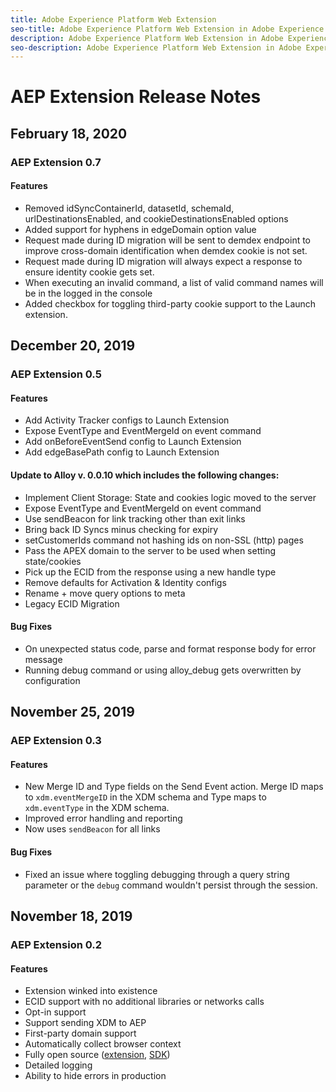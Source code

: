 ```yaml
---
title: Adobe Experience Platform Web Extension
seo-title: Adobe Experience Platform Web Extension in Adobe Experience Platform Launch
description: Adobe Experience Platform Web Extension in Adobe Experience Platform Launch
seo-description: Adobe Experience Platform Web Extension in Adobe Experience Platform Launch
---
```


# AEP Extension Release Notes

## February 18, 2020

### AEP Extension 0.7

#### Features

* Removed idSyncContainerId, datasetId, schemaId, urlDestinationsEnabled, and cookieDestinationsEnabled options
* Added support for hyphens in edgeDomain option value
* Request made during ID migration will be sent to demdex endpoint to improve cross-domain identification when demdex cookie is not set.
* Request made during ID migration will always expect a response to ensure identity cookie gets set.
* When executing an invalid command, a list of valid command names will be in the logged in the console
* Added checkbox for toggling third-party cookie support to the Launch extension.


## December 20, 2019

### AEP Extension 0.5

#### Features 

* Add Activity Tracker configs to Launch Extension
* Expose EventType and EventMergeId on event command
* Add onBeforeEventSend config to Launch Extension
* Add edgeBasePath config to Launch Extension

#### Update to Alloy v. 0.0.10 which includes the following changes:

* Implement Client Storage: State and cookies logic moved to the server
* Expose EventType and EventMergeId on event command
* Use sendBeacon for link tracking other than exit links
* Bring back ID Syncs minus checking for expiry
* setCustomerIds command not hashing ids on non-SSL (http) pages
* Pass the APEX domain to the server to be used when setting state/cookies
* Pick up the ECID from the response using a new handle type
* Remove defaults for Activation & Identity configs
* Rename + move query options to meta
* Legacy ECID Migration

#### Bug Fixes

* On unexpected status code, parse and format response body for error message
* Running debug command or using alloy_debug gets overwritten by configuration

## November 25, 2019

### AEP Extension 0.3

#### Features 

* New Merge ID and Type fields on the Send Event action. Merge ID maps to `xdm.eventMergeID` in the XDM schema and Type maps to `xdm.eventType` in the XDM schema. 
* Improved error handling and reporting
* Now uses `sendBeacon` for all links

#### Bug Fixes

* Fixed an issue where toggling debugging through a query string parameter or the `debug` command wouldn't persist through the session.

## November 18, 2019

### AEP Extension 0.2

#### Features

* Extension winked into existence
* ECID support with no additional libraries or networks calls
* Opt-in support
* Support sending XDM to AEP
* First-party domain support
* Automatically collect browser context
* Fully open source ([extension](https://github.com/adobe/reactor-extension-alloy), [SDK](https://github.com/adobe/reactor-extension-alloy))
* Detailed logging
* Ability to hide errors in production
